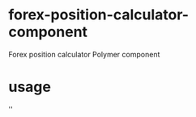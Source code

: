 # forex-position-calculator-component
Forex position calculator Polymer component

# usage
'<forex-position-calculator-component></forex-position-calculator-component>'